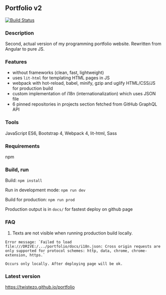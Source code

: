 ## Portfolio v2

[![Build Status](https://travis-ci.org/twistezo/portfolio.svg?branch=master)](https://travis-ci.org/twistezo/portfolio)

### Description

Second, actual version of my programming portfolio website. Rewritten from Angular to pure JS.

### Features

- without frameworks (clean, fast, lightweight)
- uses `lit-html` for templating HTML pages in JS
- webpack with hot-reload, babel, minify, gzip and uglify HTML/CSS/JS for production build
- custom implementation of i18n (internationalization) which uses JSON file
- 6 pinned repositories in projects section fetched from GitHub GraphQL API

### Tools

JavaScript ES6, Bootstrap 4, Webpack 4, lit-html, Sass

### Requirements

npm

### Build, run

Build: `npm install`

Run in development mode: `npm run dev`

Build for production: `npm run prod`

Production output is in `docs/` for fastest deploy on github page

### FAQ

1. Texts are not visible when running production build locally.

```
Error message: `Failed to load file:///DRIVE:/.../portfolio/docs/i18n.json: Cross origin requests are only supported for protocol schemes: http, data, chrome, chrome-extension, https.`

Occurs only locally. After deploying page will be ok.
```

### Latest version

https://twistezo.github.io/portfolio
